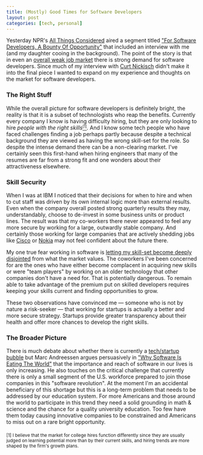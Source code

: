 ```yaml
--- 
title: (Mostly) Good Times for Software Developers
layout: post
categories: [tech, personal]
---
```

Yesterday NPR's <a href="http://www.npr.org/programs/all-things-considered/">All Things Considered</a> aired a segment titled <a href="http://www.npr.org/2011/09/05/140194803/for-software-developers-a-bounty-of-opportunity">"For Software Developers, A Bounty Of Opportunity"</a> that included an interview with me (and my daughter cooing in the background). The point of the story is that in even an <a href="http://www.npr.org/2011/09/05/140115617/bumps-on-the-road-back-to-work">overall weak job market</a> there is strong demand for software developers. Since much of my interview with <a href="http://www.wbur.org/people/curt-nickisch">Curt Nickisch</a> didn't make it into the final piece I wanted to expand on my experience and thoughts on the market for software developers.

<h3>The Right Stuff</h3>

While the overall picture for software developers is definitely bright, the reality is that it is a subset of technologists who reap the benefits. Currently every company I know is having difficulty hiring, but they are only looking to hire <em>people with the right skills</em><a href="#collegehires"><small><sup>[1]</sup></small></a>. And I know some tech people who have faced challenges finding a job perhaps partly because despite a technical background they are viewed as having the wrong skill-set for the role. So despite the intense demand there can be a non-clearing market. I've certainly seen this first-hand when hiring engineers that many of the resumes are far from a strong fit and one wonders about their attractiveness elsewhere.

<h3>Skill Security</h3>

When I was at IBM I noticed that their decisions for when to hire and when to cut staff was driven by its own internal logic more than external results. Even when the company overall posted strong quarterly results they may, understandably, choose to de-invest in some business units or product lines. The result was that my co-workers there never appeared to feel any more secure by working for a large, outwardly stable company. And certainly those working for large companies that are actively shedding jobs like <a href="http://www.huffingtonpost.com/2011/07/18/cisco-layoffs-thousands-employees_n_902180.html">Cisco</a> or <a href="http://www.forbes.com/sites/greatspeculations/2011/05/03/nokia-can-goose-margins-with-layoffs-keeping-market-share-is-harder/">Nokia</a> may not feel confident about the future there.

My one true fear working in software is <a href="http://www.boston.com/business/technology/articles/2011/09/18/tech_hiring_is_tough_on_veteran_workers/">letting my skill-set become deeply disjointed</a> from what the market values. The coworkers I've been concerned for are the ones who have either become complacent in acquiring new skills or were "team players" by working on an older technology that other companies don't have a need for. That is potentially dangerous. To remain able to take advantage of the premium put on skilled developers requires keeping your skills current and finding opportunities to grow.

These two observations have convinced me &mdash; someone who is not by nature a risk-seeker &mdash; that working for startups is actually a better and more secure strategy. Startups provide greater transparency about their health and offer more chances to develop the right skills. 

<h3>The Broader Picture</h3>

There is much debate about whether there is currently a <a href="http://www.startuplessonslearned.com/2011/08/winter-is-coming.html">tech/startup bubble</a> but Marc Andreessen argues persuasively in <a href="http://online.wsj.com/article/SB10001424053111903480904576512250915629460.html">"Why Software Is Eating The World"</a> that the importance and reach of software in our lives is only increasing. He also touches on the critical challenge that currently there is only a small segment of the U.S. workforce prepared to join those companies in this "software revolution". At the moment I'm an accidental beneficiary of this shortage but this is a long-term problem that needs to be addressed by our education system. For more Americans and those around the world to participate in this trend they need a solid grounding in math & science and the chance for a quality university education. Too few have them today causing innovative companies to be constrained and Americans to miss out on a rare bright opportunity.

<div style="margin-top: 20px;">
	<a name="collegehires"></a><small>[1] I believe that the market for college hires function differently since they are usually judged on learning potential more than by their current skills, and hiring trends are more shaped by the firm's growth plans.</small>
</div>
